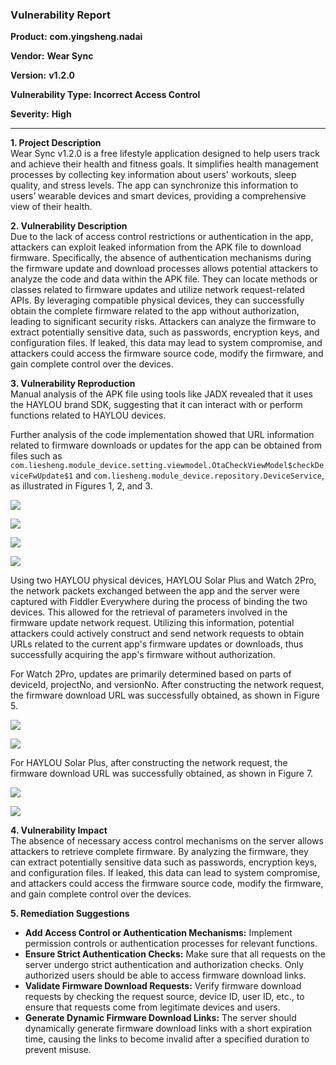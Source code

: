 ### Vulnerability Report

**Product:** **com.yingsheng.nadai**

**Vendor:** **Wear Sync**

**Version:** **v1.2.0**

**Vulnerability Type: Incorrect Access Control**

**Severity:** **High**

---

**1. Project Description**  
Wear Sync v1.2.0 is a free lifestyle application designed to help users track and achieve their health and fitness goals. It simplifies health management processes by collecting key information about users' workouts, sleep quality, and stress levels. The app can synchronize this information to users’ wearable devices and smart devices, providing a comprehensive view of their health.

**2. Vulnerability Description**  
Due to the lack of access control restrictions or authentication in the app, attackers can exploit leaked information from the APK file to download firmware. Specifically, the absence of authentication mechanisms during the firmware update and download processes allows potential attackers to analyze the code and data within the APK file. They can locate methods or classes related to firmware updates and utilize network request-related APIs. By leveraging compatible physical devices, they can successfully obtain the complete firmware related to the app without authorization, leading to significant security risks. Attackers can analyze the firmware to extract potentially sensitive data, such as passwords, encryption keys, and configuration files. If leaked, this data may lead to system compromise, and attackers could access the firmware source code, modify the firmware, and gain complete control over the devices.

**3. Vulnerability Reproduction**  
Manual analysis of the APK file using tools like JADX revealed that it uses the HAYLOU brand SDK, suggesting that it can interact with or perform functions related to HAYLOU devices.  

Further analysis of the code implementation showed that URL information related to firmware downloads or updates for the app can be obtained from files such as `com.liesheng.module_device.setting.viewmodel.OtaCheckViewModel$checkDeviceFwUpdate$1` and `com.liesheng.module_device.repository.DeviceService`, as illustrated in Figures 1, 2, and 3.

![](https://s2.loli.net/2024/10/17/gx6mGUiOd5YCLWV.png)

![](https://s2.loli.net/2024/10/17/rfxWVMO8EbF4BJq.png)

![](https://s2.loli.net/2024/10/17/aERDv5BApHZnQOd.png)

![](https://s2.loli.net/2024/10/17/aQNu37kJRiFsCYV.png)

Using two HAYLOU physical devices, HAYLOU Solar Plus and Watch 2Pro, the network packets exchanged between the app and the server were captured with Fiddler Everywhere during the process of binding the two devices. This allowed for the retrieval of parameters involved in the firmware update network request. Utilizing this information, potential attackers could actively construct and send network requests to obtain URLs related to the current app's firmware updates or downloads, thus successfully acquiring the app's firmware without authorization.

For Watch 2Pro, updates are primarily determined based on parts of deviceId, projectNo, and versionNo. After constructing the network request, the firmware download URL was successfully obtained, as shown in Figure 5.

![](https://s2.loli.net/2024/10/17/csJvapXCi63Ve8U.png)

![](https://s2.loli.net/2024/10/17/3SWVPf9B4kQdKTG.png)

For HAYLOU Solar Plus, after constructing the network request, the firmware download URL was successfully obtained, as shown in Figure 7.

![](https://s2.loli.net/2024/10/17/qobxhmikRrdM9tE.png)

![](https://s2.loli.net/2024/10/17/LjXNViRIA9J83qd.png)

**4. Vulnerability Impact**  
The absence of necessary access control mechanisms on the server allows attackers to retrieve complete firmware. By analyzing the firmware, they can extract potentially sensitive data such as passwords, encryption keys, and configuration files. If leaked, this data can lead to system compromise, and attackers could access the firmware source code, modify the firmware, and gain complete control over the devices.

**5. Remediation Suggestions**  

- **Add Access Control or Authentication Mechanisms:** Implement permission controls or authentication processes for relevant functions.  
- **Ensure Strict Authentication Checks:** Make sure that all requests on the server undergo strict authentication and authorization checks. Only authorized users should be able to access firmware download links.  
- **Validate Firmware Download Requests:** Verify firmware download requests by checking the request source, device ID, user ID, etc., to ensure that requests come from legitimate devices and users.  
- **Generate Dynamic Firmware Download Links:** The server should dynamically generate firmware download links with a short expiration time, causing the links to become invalid after a specified duration to prevent misuse.  
